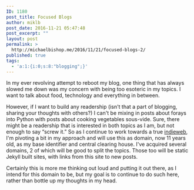 ```yaml
---
ID: 1180
post_title: Focused Blogs
author: miklb
post_date: 2016-11-21 05:47:48
post_excerpt: ""
layout: post
permalink: >
  http://michaelbishop.me/2016/11/21/focused-blogs-2/
published: true
tags:
  - 'a:1:{i:0;s:8:"blogging";}'
---
```

In my ever revolving attempt to reboot my blog, one thing that has always slowed me down was my concern with being too esoteric in my topics. I want to talk about food, technology and everything in between.

However, if I want to build any readership (isn't that a part of blogging, sharing your thoughts with others?) I can't be mixing in posts about forays into Python with posts about cooking vegetables sous-vide. Sure, there might be a readership that is interested in both topics as I am, but not enough to say “screw it.” So as I continue to work towards a true [indieweb](https://indiewebcamp.com), I'm pivoting a bit in my approach and will use this as domain, now 11 years old, as my base identifier and central clearing house. I've acquired several domains, 2 of which will be good to split the topics. Those too will be static Jekyll built sites, with links from this site to new posts.

Certainly this is more me thinking out loud and putting it out there, as I intend for this domain to be, but my goal is to continue to do such here, rather than bottle  up my thoughts in my head.

<a href="https://brid.gy/publish/twitter"></a>